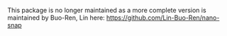 This package is no longer maintained as a more complete version is maintained by Buo-Ren, Lin here:
https://github.com/Lin-Buo-Ren/nano-snap
